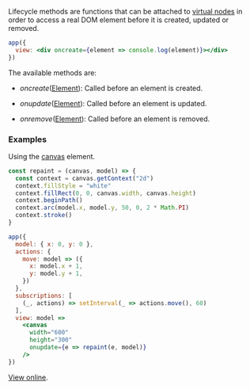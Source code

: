 Lifecycle methods are functions that can be attached to [virtual nodes](hyperapp/hyperapp/wiki/api#h) in order to access a real DOM element before it is created, updated or removed.

```jsx
app({
  view: <div oncreate={element => console.log(element)}></div>
})
```
The available methods are:

* _oncreate_([Element](https://developer.mozilla.org/en-US/docs/Web/API/Element)):  Called before an element is created.

* _onupdate_([Element](https://developer.mozilla.org/en-US/docs/Web/API/Element)): Called before an element is updated.

* _onremove_([Element](https://developer.mozilla.org/en-US/docs/Web/API/Element)): Called before an element is removed.

### Examples
Using the [canvas](https://developer.mozilla.org/en-US/docs/Web/API/Canvas_API/Tutorial) element.

```jsx
const repaint = (canvas, model) => {
  const context = canvas.getContext("2d")
  context.fillStyle = "white"
  context.fillRect(0, 0, canvas.width, canvas.height)
  context.beginPath()
  context.arc(model.x, model.y, 50, 0, 2 * Math.PI)
  context.stroke()
}

app({
  model: { x: 0, y: 0 },
  actions: {
    move: model => ({
      x: model.x + 1,
      y: model.y + 1,
    })
  },
  subscriptions: [
    (_, actions) => setInterval(_ => actions.move(), 60)
  ],
  view: model =>
    <canvas
      width="600"
      height="300"
      onupdate={e => repaint(e, model)}
    />
})
```

[View online](http://codepen.io/jbucaran/pen/MJXMQZ/).